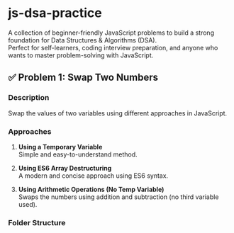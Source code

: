 # js-dsa-practice

A collection of beginner-friendly JavaScript problems to build a strong foundation for Data Structures & Algorithms (DSA).  
Perfect for self-learners, coding interview preparation, and anyone who wants to master problem-solving with JavaScript.

## ✅ Problem 1: Swap Two Numbers

### Description
Swap the values of two variables using different approaches in JavaScript.

### Approaches

1. **Using a Temporary Variable**  
   Simple and easy-to-understand method.

2. **Using ES6 Array Destructuring**  
   A modern and concise approach using ES6 syntax.

3. **Using Arithmetic Operations (No Temp Variable)**  
   Swaps the numbers using addition and subtraction (no third variable used).

### Folder Structure

